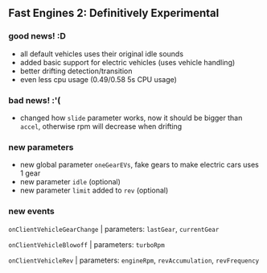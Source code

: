 ## Fast Engines 2: Definitively Experimental

### good news! :D
- all default vehicles uses their original idle sounds
- added basic support for electric vehicles (uses vehicle handling)
- better drifting detection/transition
- even less cpu usage (0.49/0.58 5s CPU usage)

### bad news! :'(
 - changed how `slide` parameter works, now it should be bigger than `accel`, otherwise rpm will decrease when drifting

### new parameters
- new global parameter `oneGearEVs`, fake gears to make electric cars uses 1 gear
- new parameter `idle` (optional)
- new parameter `limit` added to `rev` (optional)

### new events
`onClientVehicleGearChange` | parameters: `lastGear`, `currentGear`

`onClientVehicleBlowoff` | parameters: `turboRpm`

`onClientVehicleRev` | parameters: `engineRpm`, `revAccumulation`, `revFrequency`
